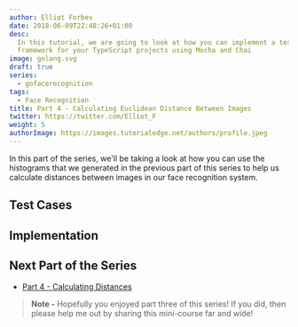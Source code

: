 ```yaml
---
author: Elliot Forbes
date: 2018-06-09T22:48:26+01:00
desc:
  In this tutorial, we are going to look at how you can implement a testing
  framework for your TypeScript projects using Mocha and Chai
image: golang.svg
draft: true
series:
  - gofacerecognition
tags:
  - Face Recognition
title: Part 4 - Calculating Euclidean Distance Between Images
twitter: https://twitter.com/Elliot_F
weight: 5
authorImage: https://images.tutorialedge.net/authors/profile.jpeg
---
```


In this part of the series, we'll be taking a look at how you can use the
histograms that we generated in the previous part of this series to help us
calculate distances between images in our face recognition system.

## Test Cases

## Implementation

## Next Part of the Series

- [Part 4 - Calculating Distances]()

> **Note -** Hopefully you enjoyed part three of this series! If you did, then
> please help me out by sharing this mini-course far and wide!
